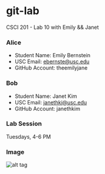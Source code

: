 git-lab
=======

CSCI 201 - Lab 10 with Emily &amp;&amp; Janet

### Alice
  + Student Name: Emily Bernstein
  + USC Email: ebernste@usc.edu
  + GitHub Account: theemilyjane
 
### Bob
  + Student Name: Janet Kim
  + USC Email: janethki@usc.edu
  + GitHub Account: janethkim

### Lab Session
Tuesdays, 4-6 PM

### Image
![alt tag](http://octodex.github.com/stormtroopocat/)